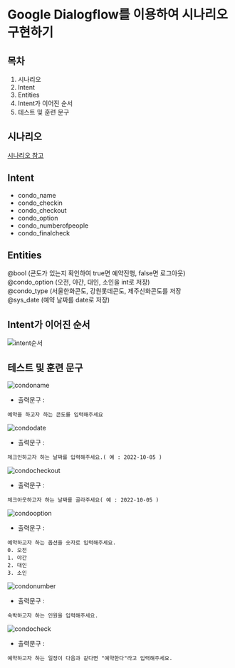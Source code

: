 # Google Dialogflow를 이용하여 시나리오 구현하기
## 목차
  1. 시나리오
  2. Intent
  3. Entities
  4. Intent가 이어진 순서
  5. 테스트 및 훈련 문구
## 시나리오
  [시나리오 참고](https://github.com/Chun-Jihun/Comento_From_planning_to_chatbot/blob/main/week2/report.md)
## Intent
  - condo_name
  - condo_checkin
  - condo_checkout
  - condo_option
  - condo_numberofpeople
  - condo_finalcheck
## Entities
  @bool (콘도가 있는지 확인하여 true면 예약진행, false면 로그아웃)   
  @condo_option (오전, 야간, 대인, 소인을 int로 저장)   
  @condo_type (서울한화콘도, 강원롯데콘도, 제주신화콘도를 저장   
  @sys_date (예약 날짜를 date로 저장)
## Intent가 이어진 순서
  ![intent순서](https://user-images.githubusercontent.com/86049096/194510846-7011a8c9-208e-4bb3-b61e-95950c41a060.JPG)

## 테스트 및 훈련 문구
![condoname](https://user-images.githubusercontent.com/86049096/194510871-31b1d08b-e9d2-427f-8c00-74f2740a107e.JPG)
- 출력문구 : 
```
예약을 하고자 하는 콘도를 입력해주세요
```
![condodate](https://user-images.githubusercontent.com/86049096/194510880-25674857-7657-415e-85d8-bbf8e51fdc11.JPG)
- 출력문구 : 
```
체크인하고자 하는 날짜를 입력해주세요.( 예 : 2022-10-05 )
```
![condocheckout](https://user-images.githubusercontent.com/86049096/194510899-2e159179-4ee5-47ab-8438-34ba1fa43440.JPG)
- 출력문구 : 
```
체크아웃하고자 하는 날짜를 골라주세요( 예 : 2022-10-05 )
```
![condooption](https://user-images.githubusercontent.com/86049096/194510907-ea29487c-d9a3-4459-86a5-90bf84942f65.JPG)
- 출력문구 : 
```
예약하고자 하는 옵션을 숫자로 입력해주세요.
0. 오전
1. 야간 
2. 대인 
3. 소인
```
![condonumber](https://user-images.githubusercontent.com/86049096/194510914-0435ec31-73ad-4c0a-ada4-e17152e389d6.JPG)
- 출력문구 : 
```
숙박하고자 하는 인원을 입력해주세요.
```
![condocheck](https://user-images.githubusercontent.com/86049096/194510924-1c5582e9-aacf-45b1-9493-3c71d005b524.JPG)
- 출력문구 : 
```
예약하고자 하는 일정이 다음과 같다면 "예약한다"라고 입력해주세요.
```
